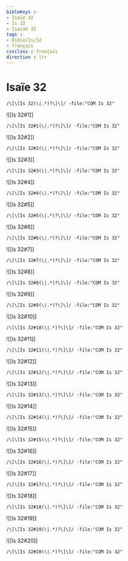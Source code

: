 ```yaml
---
bibleKeys : 
- Isaïe 32
- Is 32
- Isaiah 32
tags : 
- Bible/Is/32
- français
cssclass : français
direction : ltr
---
```


# Isaïe 32

```query
/\[\[Is 32(\|.*)?\]\]/ -file:"COM Is 32"
```



![[Is 32#1]]

```query
/\[\[Is 32#1(\|.*)?\]\]/ -file:"COM Is 32"
```

![[Is 32#2]]

```query
/\[\[Is 32#2(\|.*)?\]\]/ -file:"COM Is 32"
```

![[Is 32#3]]

```query
/\[\[Is 32#3(\|.*)?\]\]/ -file:"COM Is 32"
```

![[Is 32#4]]

```query
/\[\[Is 32#4(\|.*)?\]\]/ -file:"COM Is 32"
```

![[Is 32#5]]

```query
/\[\[Is 32#5(\|.*)?\]\]/ -file:"COM Is 32"
```

![[Is 32#6]]

```query
/\[\[Is 32#6(\|.*)?\]\]/ -file:"COM Is 32"
```

![[Is 32#7]]

```query
/\[\[Is 32#7(\|.*)?\]\]/ -file:"COM Is 32"
```

![[Is 32#8]]

```query
/\[\[Is 32#8(\|.*)?\]\]/ -file:"COM Is 32"
```

![[Is 32#9]]

```query
/\[\[Is 32#9(\|.*)?\]\]/ -file:"COM Is 32"
```

![[Is 32#10]]

```query
/\[\[Is 32#10(\|.*)?\]\]/ -file:"COM Is 32"
```

![[Is 32#11]]

```query
/\[\[Is 32#11(\|.*)?\]\]/ -file:"COM Is 32"
```

![[Is 32#12]]

```query
/\[\[Is 32#12(\|.*)?\]\]/ -file:"COM Is 32"
```

![[Is 32#13]]

```query
/\[\[Is 32#13(\|.*)?\]\]/ -file:"COM Is 32"
```

![[Is 32#14]]

```query
/\[\[Is 32#14(\|.*)?\]\]/ -file:"COM Is 32"
```

![[Is 32#15]]

```query
/\[\[Is 32#15(\|.*)?\]\]/ -file:"COM Is 32"
```

![[Is 32#16]]

```query
/\[\[Is 32#16(\|.*)?\]\]/ -file:"COM Is 32"
```

![[Is 32#17]]

```query
/\[\[Is 32#17(\|.*)?\]\]/ -file:"COM Is 32"
```

![[Is 32#18]]

```query
/\[\[Is 32#18(\|.*)?\]\]/ -file:"COM Is 32"
```

![[Is 32#19]]

```query
/\[\[Is 32#19(\|.*)?\]\]/ -file:"COM Is 32"
```

![[Is 32#20]]

```query
/\[\[Is 32#20(\|.*)?\]\]/ -file:"COM Is 32"
```

